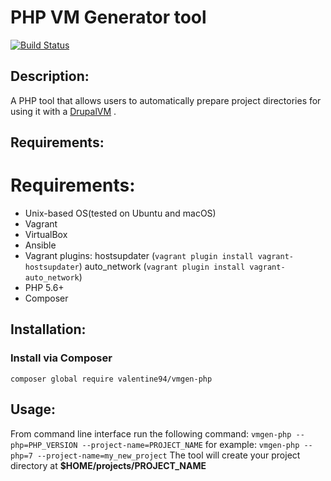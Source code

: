 PHP VM Generator tool
=====================

[![Build Status](https://travis-ci.org/valentine94/vmgen-php.svg?branch=master)](https://travis-ci.org/valentine94/vmgen-php)

## Description:
A PHP tool that allows users to automatically prepare project 
directories for using it with a [DrupalVM](https://github.com/geerlingguy/drupal-vm) .

## Requirements:
# Requirements:
- Unix-based OS(tested on Ubuntu and macOS)
- Vagrant
- VirtualBox
- Ansible
- Vagrant plugins:
 hostsupdater (`vagrant plugin install vagrant-hostsupdater`)
 auto_network (`vagrant plugin install vagrant-auto_network`)
- PHP 5.6+
- Composer

## Installation:
### Install via Composer
`composer global require valentine94/vmgen-php`

## Usage:
From command line interface run the following command:
`vmgen-php --php=PHP_VERSION --project-name=PROJECT_NAME`
for example:
`vmgen-php --php=7 --project-name=my_new_project`
The tool will create your project directory at
 **$HOME/projects/PROJECT_NAME**
